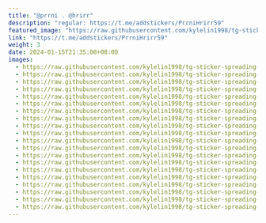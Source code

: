 ```yaml
---
title: "@prrni . @hrirr"
description: "regular: https://t.me/addstickers/PrrniHrirr59"
featured_image: "https://raw.githubusercontent.com/kylelin1998/tg-sticker-spreading-worldwide-images/main/img/305bd105-1610-49e6-98e0-e102e99fa41e.jpg"
link: "https://t.me/addstickers/PrrniHrirr59"
weight: 3
date: 2024-01-15T21:35:08+08:00
images:
  - https://raw.githubusercontent.com/kylelin1998/tg-sticker-spreading-worldwide-images/main/img/305bd105-1610-49e6-98e0-e102e99fa41e.jpg
  - https://raw.githubusercontent.com/kylelin1998/tg-sticker-spreading-worldwide-images/main/img/4d221418-af26-4d90-9700-a7196b53f4b2.jpg
  - https://raw.githubusercontent.com/kylelin1998/tg-sticker-spreading-worldwide-images/main/img/da2b8889-3d43-4bdd-b6e1-978f262ff469.jpg
  - https://raw.githubusercontent.com/kylelin1998/tg-sticker-spreading-worldwide-images/main/img/828f3240-015b-49b6-8212-e32811a22950.jpg
  - https://raw.githubusercontent.com/kylelin1998/tg-sticker-spreading-worldwide-images/main/img/fd590a4d-9824-4ea4-8e6d-0230bbf9e28e.jpg
  - https://raw.githubusercontent.com/kylelin1998/tg-sticker-spreading-worldwide-images/main/img/6336034d-41f6-4f66-819e-9bd3957772a7.jpg
  - https://raw.githubusercontent.com/kylelin1998/tg-sticker-spreading-worldwide-images/main/img/4f91a000-7f09-454e-bf7b-3973a614f7c3.jpg
  - https://raw.githubusercontent.com/kylelin1998/tg-sticker-spreading-worldwide-images/main/img/deb5177c-f19d-4fb4-b72c-46be036f7158.jpg
  - https://raw.githubusercontent.com/kylelin1998/tg-sticker-spreading-worldwide-images/main/img/a68a967d-0ba5-482d-90ef-432e2989805a.jpg
  - https://raw.githubusercontent.com/kylelin1998/tg-sticker-spreading-worldwide-images/main/img/3ca9ad06-abf5-4129-a922-79ebbb9efa00.jpg
  - https://raw.githubusercontent.com/kylelin1998/tg-sticker-spreading-worldwide-images/main/img/b4ead5cd-0186-4f7c-b597-204cd8c75073.jpg
  - https://raw.githubusercontent.com/kylelin1998/tg-sticker-spreading-worldwide-images/main/img/c4c8fd0f-94a6-4bdb-9481-8ce6bca35100.jpg
  - https://raw.githubusercontent.com/kylelin1998/tg-sticker-spreading-worldwide-images/main/img/2d948682-059c-417f-babd-c6cb1238a690.jpg
  - https://raw.githubusercontent.com/kylelin1998/tg-sticker-spreading-worldwide-images/main/img/028dac5a-4c30-4ed2-95d4-62109acba6f6.jpg
  - https://raw.githubusercontent.com/kylelin1998/tg-sticker-spreading-worldwide-images/main/img/0277ac68-1d38-4635-a45f-cbade3c21d3b.jpg
  - https://raw.githubusercontent.com/kylelin1998/tg-sticker-spreading-worldwide-images/main/img/67ec5480-600f-4bd9-8976-d6baabd36145.jpg
  - https://raw.githubusercontent.com/kylelin1998/tg-sticker-spreading-worldwide-images/main/img/286d9390-8159-4dcc-9761-a23b378ddf33.jpg
  - https://raw.githubusercontent.com/kylelin1998/tg-sticker-spreading-worldwide-images/main/img/47b46b09-925b-408b-a19a-f1039fc42716.jpg
  - https://raw.githubusercontent.com/kylelin1998/tg-sticker-spreading-worldwide-images/main/img/ddb87d1c-a02f-4c1f-b78d-f5340edcc475.jpg
  - https://raw.githubusercontent.com/kylelin1998/tg-sticker-spreading-worldwide-images/main/img/8c78ac2c-c802-48ef-af33-c19311a18f4f.jpg
---
```

